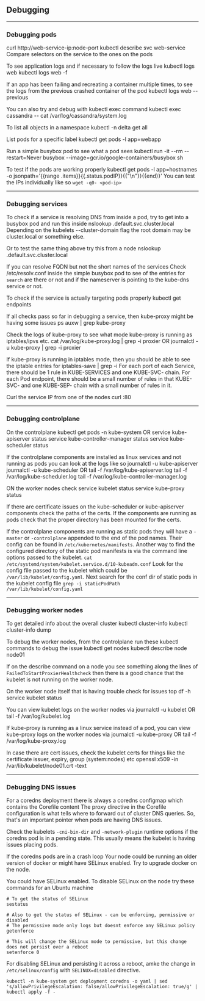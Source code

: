 ## Debugging

----------------------
### Debugging pods

curl http://web-service-ip:node-port
kubectl describe svc web-service
Compare selectors on the service to the ones on the pods

To see application logs and if necessary to follow the logs live
  kubectl logs web
  kubectl logs web -f

If an app has been failing and recreating a container multiple times, to see the logs from the previous crashed container of the pod
  kubectl logs web --previous

You can also try and debug with kubectl exec command
  kubectl exec cassandra -- cat /var/log/cassandra/system.log

To list all objects in a namespace
  kubectl -n delta get all

List pods for a specific label
  kubectl get pods -l app=webapp

Run a simple busybox pod to see what a pod sees
  kubectl run -it --rm --restart=Never busybox --image=gcr.io/google-containers/busybox sh

To test if the pods are working properly
  kubectl get pods -l app=hostnames -o jsonpath='{{range .items}}{{.status.podIP}}{{"\n"}}{{end}}'
  You can test the IPs individually like so `wget -q0- <pod-ip>`


-------------------------
### Debugging services

To check if a service is resolving DNS from inside a pod, try to get into a busybox pod and run this inside
  nslookup <service-name>.default.svc.cluster.local
  Depending on the kubelets --cluster-domain flag the root domain may be cluster.local or something else.

Or to test the same thing above try this from a node
  nslookup <service-name>.default.svc.cluster.local <kube-dns-service-ip>

If you can resolve FQDN but not the short names of the services
  Check /etc/resolv.conf inside the simple busybox pod to see of the entries for `search` are there or not
  and if the nameserver is pointing to the kube-dns service or not.

To check if the service is actually targeting pods properly
  kubectl get endpoints <service-name>

If all checks pass so far in debugging a service, then kube-proxy might be having some issues
  ps auxw | grep kube-proxy

Check the logs of kube-proxy to see what mode kube-proxy is running as iptables/ipvs etc.
  cat /var/log/kube-proxy.log | grep -i proxier
  OR
  journalctl -u kube-proxy | grep -i proxier

If kube-proxy is running in iptables mode, then you should be able to see the iptable entries for <service-name>
  iptables-save | grep -i <service-name>
    For each port of each Service, there should be 1 rule in KUBE-SERVICES and one KUBE-SVC-<hash> chain.
    For each Pod endpoint, there should be a small number of rules in that KUBE-SVC-<hash> and
    one KUBE-SEP-<hash> chain with a small number of rules in it.

Curl the service IP from one of the nodes
  curl <service-ip>:80



------------------------
### Debugging controlplane

On the controlplane
  kubectl get pods -n kube-system
  OR
  service kube-apiserver status
  service kube-controller-manager status
  service kube-scheduler status

If the controlplane components are installed as linux services and not running as pods you can look at the logs like so
  journalctl -u kube-apiserver
  journalctl -u kube-scheduler
  OR
  tail -f /var/log/kube-apiserver.log
  tail -f /var/log/kube-scheduler.log
  tail -f /var/log/kube-controller-manager.log


ON the worker nodes check
  service kubelet status
  service kube-proxy status

If there are certificate issues on the kube-scheduler or kube-apiserver components
check the paths of the certs. If the components are running as pods check that the proper
directory has been mounted for the certs.

If the controlplane components are running as static pods they will have a `-master` or `-controlplane`
appended to the end of the pod names. Their config can be found in `/etc/kubernetes/manifests`.
Another way to find the configured directory of the static pod manifests is via the command line
options passed to the kubelet.
`cat /etc/systemd/system/kubelet.service.d/10-kubeadm.conf`
Look for the config file passed to the kubelet which could be `/var/lib/kubelet/config.yaml`.
Next search for the conf dir of static pods in the kubelet config file
`grep -i staticPodPath /var/lib/kubelet/config.yaml`




--------------------
### Debugging worker nodes

To get detailed info about the overall cluster
  kubectl cluster-info
  kubectl cluster-info dump

To debug the worker nodes, from the controlplane run these kubectl commands to debug the issue
  kubectl get nodes
  kubectl describe node node01

If on the describe command on a node you see something along the lines of `FailedToStartProxierHealthcheck`
then there is a good chance that the kubelet is not running on the worker node.

On the worker node itself that is having trouble check for issues
  top
  df -h
  service kubelet status

You can view kubelet logs on the worker nodes via
  journalctl -u kubelet
  OR
  tail -f /var/log/kubelet.log

If kube-proxy is running as a linux service instead of a pod, you can view kube-proxy logs on the worker nodes via
  journalctl -u kube-proxy
  OR
  tail -f /var/log/kube-proxy.log

In case there are cert issues, check the kubelet certs for things like the certificate issuer, expiry, group (system:nodes) etc
  openssl x509 -in /var/lib/kubelet/node01.crt -text




--------------------
### Debugging DNS issues

For a coredns deployment there is always a coredns configmap which contains the Corefile content
The proxy directive in the Corefile configuration is what tells where to forward out of cluster DNS queries.
So, that's an important pointer when pods are having DNS issues.

Check the kubelets `-cni-bin-dir` and `-network-plugin` runtime options if the coredns pod is in a pending state.
This usually means the kubelet is having issues placing pods.

If the coredns pods are in a crash loop
Your node could be running an older version of docker or might have SELinux enabled.
Try to upgrade docker on the node.

You could have SELinux enabled.
To disable SELinux on the node try these commands for an Ubuntu machine
```
# To get the status of SELinux
sestatus

# Also to get the status of SELinux - can be enforcing, permissive or disabled
# The permissive mode only logs but doesnt enforce any SELinux policy
getenforce

# This will change the SELinux mode to permissive, but this change does not persist over a reboot
setenforce 0
```

For disabling SELinux and persisting it across a reboot, amke the change in `/etc/selinux/config` with `SELINUX=disabled` directive.

```
kubectl -n kube-system get deployment coredns -o yaml | sed 's/allowPrivilegeEscalation: false/allowPrivilegeEscalation: true/g' | kubectl apply -f -
```
